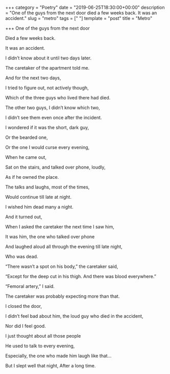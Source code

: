 +++
category = "Poetry"
date = "2019-06-25T18:30:00+00:00"
description = "One of the guys from the next door died a few weeks back. It was an accident."
slug = "metro"
tags = ["  "]
template = "post"
title = "Metro"

+++
One of the guys from the next door

Died a few weeks back.

It was an accident.

I didn’t know about it until two days later.

The caretaker of the apartment told me.

And for the next two days,

I tried to figure out, not actively though,

Which of the three guys who lived there had died.

The other two guys, I didn’t know which two,

I didn’t see them even once after the incident.

I wondered if it was the short, dark guy,

Or the bearded one,

Or the one I would curse every evening,

When he came out,

Sat on the stairs, and talked over phone, loudly,

As if he owned the place.

The talks and laughs, most of the times,

Would continue till late at night.

I wished him dead many a night.

And it turned out,

When I asked the caretaker the next time I saw him,

It was him, the one who talked over phone

And laughed aloud all through the evening till late night,

Who was dead.

“There wasn’t a spot on his body,” the caretaker said,

“Except for the deep cut in his thigh. And there was blood everywhere.”

“Femoral artery,” I said.

The caretaker was probably expecting more than that.

I closed the door,

I didn’t feel bad about him, the loud guy who died in the accident,

Nor did I feel good.

I just thought about all those people

He used to talk to every evening,

Especially, the one who made him laugh like that…

But I slept well that night, After a long time.